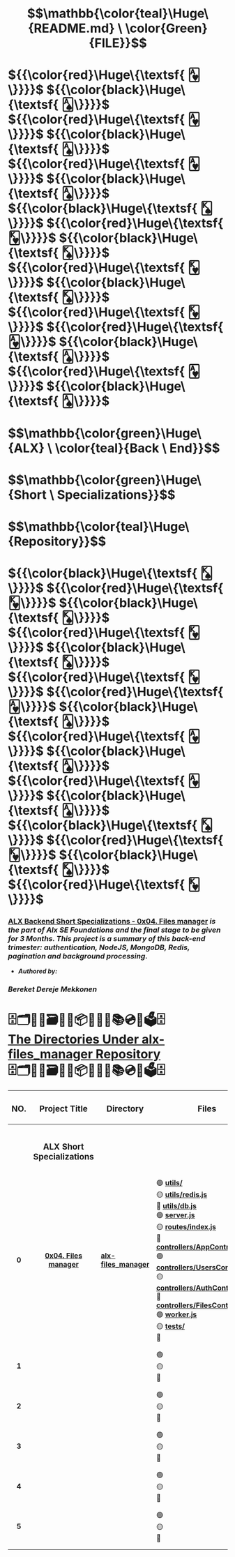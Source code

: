 # $$\mathbb{\color{teal}\Huge\ {README.md} \ \color{Green}{FILE}}$$
# ${{\color{red}\Huge\{\textsf{ 🂱\}}}}$ ${{\color{black}\Huge\{\textsf{ 🂡\}}}}$ ${{\color{red}\Huge\{\textsf{ 🂱\}}}}$ ${{\color{black}\Huge\{\textsf{ 🂡\}}}}$ ${{\color{red}\Huge\{\textsf{ 🂱\}}}}$ ${{\color{black}\Huge\{\textsf{ 🂡\}}}}$ ${{\color{black}\Huge\{\textsf{ 🂮\}}}}$ ${{\color{red}\Huge\{\textsf{ 🂾\}}}}$ ${{\color{black}\Huge\{\textsf{ 🂮\}}}}$ ${{\color{red}\Huge\{\textsf{ 🂾\}}}}$ ${{\color{black}\Huge\{\textsf{ 🂮\}}}}$ ${{\color{red}\Huge\{\textsf{ 🂾\}}}}$ ${{\color{red}\Huge\{\textsf{ 🂱\}}}}$ ${{\color{black}\Huge\{\textsf{ 🂡\}}}}$ ${{\color{red}\Huge\{\textsf{ 🂱\}}}}$ ${{\color{black}\Huge\{\textsf{ 🂡\}}}}$
# $$\mathbb{\color{green}\Huge\ {ALX} \ \color{teal}{Back \ End}\}$$
# $$\mathbb{\color{green}\Huge\ {Short \ Specializations}\}$$
# $$\mathbb{\color{teal}\Huge\ {Repository}\}$$
# ${{\color{black}\Huge\{\textsf{ 🂮\}}}}$ ${{\color{red}\Huge\{\textsf{ 🂾\}}}}$ ${{\color{black}\Huge\{\textsf{ 🂮\}}}}$ ${{\color{red}\Huge\{\textsf{ 🂾\}}}}$ ${{\color{black}\Huge\{\textsf{ 🂮\}}}}$ ${{\color{red}\Huge\{\textsf{ 🂾\}}}}$ ${{\color{red}\Huge\{\textsf{ 🂱\}}}}$ ${{\color{black}\Huge\{\textsf{ 🂡\}}}}$ ${{\color{red}\Huge\{\textsf{ 🂱\}}}}$ ${{\color{black}\Huge\{\textsf{ 🂡\}}}}$ ${{\color{red}\Huge\{\textsf{ 🂱\}}}}$ ${{\color{black}\Huge\{\textsf{ 🂡\}}}}$ ${{\color{black}\Huge\{\textsf{ 🂮\}}}}$ ${{\color{red}\Huge\{\textsf{ 🂾\}}}}$ ${{\color{black}\Huge\{\textsf{ 🂮\}}}}$ ${{\color{red}\Huge\{\textsf{ 🂾\}}}}$


### [**ALX Backend Short Specializations - 0x04. Files manager**](https://intranet.alxswe.com/projects/1246) *is the part of Alx SE Foundations and the final stage to be given for 3 Months. This project is a summary of this back-end trimester: authentication, NodeJS, MongoDB, Redis, pagination and background processing.*
* ***Authored by:*** 
### ***Bereket Dereje Mekkonen***

##

<H1> 🗄🗂🧧📁🗃📂💽📦📀🧰💾📚💿💼🗳🗄<br><ins>The Directories Under alx-files_manager Repository</ins> <br>🗄🗂🧧📁🗃📂💽📦📀🧰💾📚💿💼🗳🗄</H2>

| <H3 align="center">NO.</H3> | <H3 align="center">Project Title</H3> | <H3 align="center">Directory</H3> | <H3 align="center">Files</H3> |
| :----: | :----:| :---- | :---- |
|   |   |   |   |
|   |   |   |   |
|   | <H3 align="center">ALX Short Specializations</H3> |  |  |
|   |   |   |   |
|   |   |   |   |
| **0** | [**0x04. Files manager**](https://intranet.alxswe.com/projects/1246) | [**alx-files_manager**](https://github.com/BekiHabesha/alx-files_manager.git) | 🟢 [**utils/**](./utils/)<br> 🟡 [**utils/redis.js**](./utils/redis.js)<br> 🔴 [**utils/db.js**](./utils/db.js)<br> 🟢 [**server.js**](./server.js)<br> 🟡 [**routes/index.js**](./routes/index.js)<br> 🔴 [**controllers/AppController.js**](./controllers/AppController.js)<br> 🟢 [**controllers/UsersController.js**](./controllers/UsersController.js)<br> 🟡 [**controllers/AuthController.js**](./controllers/AuthController.js)<br> 🔴 [**controllers/FilesController.js**](./controllers/FilesController.js) <br> 🟢 [**worker.js**](./worker.js)<br> 🟡 [**tests/**](./tests/)<br> 🔴 |
|   |   |   |   |
|   |   |   |   |
| **1** |   |   | 🟢 <br> 🟡 <br> 🔴  |
|   |   |   |   |
|   |   |   |   |
| **2** |   |   | 🟢 <br> 🟡 <br> 🔴  |
|   |   |   |   |
|   |   |   |   |
| **3** |   |   | 🟢 <br> 🟡 <br> 🔴  |
|   |   |   |   |
|   |   |   |   |
| **4** |   |   | 🟢 <br> 🟡 <br> 🔴  |
|   |   |   |   |
|   |   |   |   |
| **5** |   |   | 🟢 <br> 🟡 <br> 🔴  |
|   |   |   |   |
|   |   |   |   |

